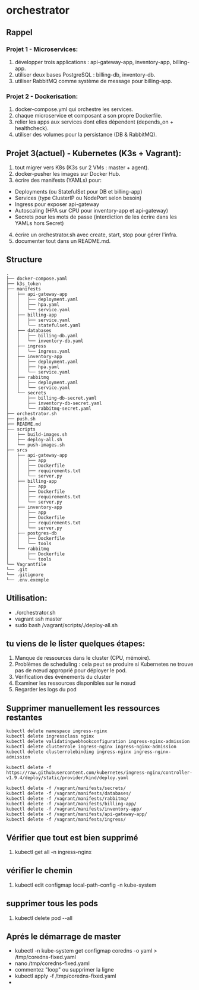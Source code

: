 # orchestrator

## Rappel

### Projet 1 - Microservices:
1) développer trois applications : api-gateway-app, inventory-app, billing-app.
2) utiliser deux bases PostgreSQL : billing-db, inventory-db.
3) utiliser RabbitMQ comme système de message pour billing-app.

### Projet 2 - Dockerisation:
1) docker-compose.yml qui orchestre les services.
2) chaque microservice et composant a son propre Dockerfile.
3) relier les apps aux services dont elles dépendent (depends_on + healthcheck).
4) utiliser des volumes pour la persistance (DB & RabbitMQ).

## Projet 3(actuel) - Kubernetes (K3s + Vagrant):
1) tout migrer vers K8s (K3s sur 2 VMs : master + agent).
2) docker-pusher les images sur Docker Hub.
3) écrire des manifests (YAMLs) pour:
- Deployments (ou StatefulSet pour DB et billing-app)
- Services (type ClusterIP ou NodePort selon besoin)
- Ingress pour exposer api-gateway
- Autoscaling (HPA sur CPU pour inventory-app et api-gateway)
- Secrets pour les mots de passe (interdiction de les écrire dans les YAMLs hors Secret)
4) écrire un orchestrator.sh avec create, start, stop pour gérer l'infra.
5) documenter tout dans un README.md.

## Structure
```
.
├── docker-compose.yaml
├── k3s_token
├── manifests
│   ├── api-gateway-app
│   │   ├── deployment.yaml
│   │   ├── hpa.yaml
│   │   └── service.yaml
│   ├── billing-app
│   │   ├── service.yaml
│   │   └── statefulset.yaml
│   ├── databases
│   │   ├── billing-db.yaml
│   │   └── inventory-db.yaml
│   ├── ingress
│   │   └── ingress.yaml
│   ├── inventory-app
│   │   ├── deployment.yaml
│   │   ├── hpa.yaml
│   │   └── service.yaml
│   ├── rabbitmq
│   │   ├── deployment.yaml
│   │   └── service.yaml
│   └── secrets
│       ├── billing-db-secret.yaml
│       ├── inventory-db-secret.yaml
│       └── rabbitmq-secret.yaml
├── orchestrator.sh
├── push.sh
├── README.md
├── scripts
│   ├── build-images.sh
│   ├── deploy-all.sh
│   └── push-images.sh
├── srcs
│   ├── api-gateway-app
│   │   ├── app
│   │   ├── Dockerfile
│   │   ├── requirements.txt
│   │   └── server.py
│   ├── billing-app
│   │   ├── app
│   │   ├── Dockerfile
│   │   ├── requirements.txt
│   │   └── server.py
│   ├── inventory-app
│   │   ├── app
│   │   ├── Dockerfile
│   │   ├── requirements.txt
│   │   └── server.py
│   ├── postgres-db
│   │   ├── Dockerfile
│   │   └── tools
│   └── rabbitmq
│       ├── Dockerfile
│       └── tools
└── Vagrantfile
└── .git
└── .gitignore
└── .env.exemple
```

## Utilisation:
- ./orchestrator.sh
- vagrant ssh master
- sudo bash /vagrant/scripts/./deploy-all.sh

## tu viens de le lister quelques étapes:
1) Manque de ressources dans le cluster (CPU, mémoire).
2) Problèmes de scheduling : cela peut se produire si Kubernetes ne trouve pas de nœud approprié pour déployer le pod.
3) Vérification des événements du cluster
4) Examiner les ressources disponibles sur le nœud
5) Regarder les logs du pod

## Supprimer manuellement les ressources restantes
```
kubectl delete namespace ingress-nginx
kubectl delete ingressclass nginx
kubectl delete validatingwebhookconfiguration ingress-nginx-admission
kubectl delete clusterrole ingress-nginx ingress-nginx-admission
kubectl delete clusterrolebinding ingress-nginx ingress-nginx-admission
```
```
kubectl delete -f https://raw.githubusercontent.com/kubernetes/ingress-nginx/controller-v1.9.4/deploy/static/provider/kind/deploy.yaml
```
```
kubectl delete -f /vagrant/manifests/secrets/
kubectl delete -f /vagrant/manifests/databases/
kubectl delete -f /vagrant/manifests/rabbitmq/
kubectl delete -f /vagrant/manifests/billing-app/
kubectl delete -f /vagrant/manifests/inventory-app/
kubectl delete -f /vagrant/manifests/api-gateway-app/
kubectl delete -f /vagrant/manifests/ingress/
```

## Vérifier que tout est bien supprimé
1) kubectl get all -n ingress-nginx

## vérifier le chemin
1) kubectl edit configmap local-path-config -n kube-system

## supprimer tous les pods
1) kubectl delete pod --all

## Aprés le démarrage de master
- kubectl -n kube-system get configmap coredns -o yaml > /tmp/coredns-fixed.yaml
- nano /tmp/coredns-fixed.yaml
- commentez "loop" ou supprimer la ligne
- kubectl apply -f /tmp/coredns-fixed.yaml
- 
